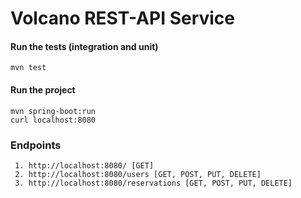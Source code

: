 # Volcano REST-API Service 

#### Run the tests (integration and unit)
    mvn test
    
#### Run the project
    mvn spring-boot:run
    curl localhost:8080

### Endpoints
     1. http://localhost:8080/ [GET]
     2. http://localhost:8080/users [GET, POST, PUT, DELETE]
     3. http://localhost:8080/reservations [GET, POST, PUT, DELETE]